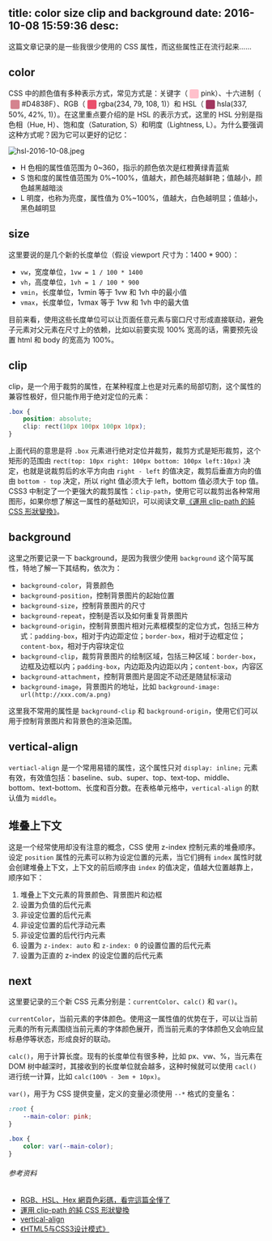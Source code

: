 title: color size clip and background
date: 2016-10-08 15:59:36
desc:
---


这篇文章记录的是一些我很少使用的 CSS 属性，而这些属性正在流行起来……

<!-- more -->

## color

CSS 中的颜色值有多种表示方式，常见方式是：关键字（<span style="display: inline-block; width: 18px; height: 18px; margin: 0 4px; background-color: pink; border-radius: 3px; vertical-align: middle;"></span>pink）、十六进制（<span style="display: inline-block; width: 18px; height: 18px; margin: 0 4px; background-color: #D4838F; border-radius: 3px; vertical-align: middle;"></span>#D4838F）、RGB（<span style="display: inline-block; width: 18px; height: 18px; margin: 0 4px; background-color: rgba(234, 79, 108, 1); border-radius: 3px; vertical-align: middle;"></span>rgba(234, 79, 108, 1)）和 HSL（<span style="display: inline-block; width: 18px; height: 18px; margin: 0 4px; background-color: hsla(337, 50%, 42%, 1); border-radius: 3px; vertical-align: middle;"></span>hsla(337, 50%, 42%, 1)）。在这里重点要介绍的是 HSL 的表示方式，这里的 HSL 分别是指色相（Hue, H）、饱和度（Saturation, S）和明度（Lightness, L）。为什么要强调这种方式呢？因为它可以更好的记忆：

![hsl-2016-10-08.jpeg](/img/hsl-2016-10-08.jpeg)

- H 色相的属性值范围为 0~360，指示的颜色依次是红橙黄绿青蓝紫
- S 饱和度的属性值范围为 0%~100%，值越大，颜色越亮越鲜艳；值越小，颜色越黑越暗淡
- L 明度，也称为亮度，属性值为 0%~100%，值越大，白色越明显；值越小，黑色越明显

## size

这里要说的是几个新的长度单位（假设 viewport 尺寸为：1400 * 900）：

- `vw`，宽度单位，`1vw = 1 / 100 * 1400`
- `vh`，高度单位，`1vh = 1 / 100 * 900`
- `vmin`，长度单位，1vmin 等于 1vw 和 1vh 中的最小值
- `vmax`，长度单位，1vmax 等于 1vw 和 1vh 中的最大值

目前来看，使用这些长度单位可以让页面任意元素与窗口尺寸形成直接联动，避免子元素对父元素在尺寸上的依赖，比如以前要实现 100% 宽高的话，需要预先设置 html 和 body 的宽高为 100%。

## clip

clip，是一个用于裁剪的属性，在某种程度上也是对元素的局部切割，这个属性的兼容性极好，但只能作用于绝对定位的元素：

```css
.box {
    position: absolute;
    clip: rect(10px 100px 100px 10px);
}
```

上面代码的意思是将 `.box` 元素进行绝对定位并裁剪，裁剪方式是矩形裁剪，这个矩形的范围由 `rect(top: 10px right: 100px bottom: 100px left:10px)` 决定，也就是说裁剪后的水平方向由 `right - left` 的值决定，裁剪后垂直方向的值由 `bottom - top` 决定，所以 right 值必须大于 left，bottom 值必须大于 top 值。CSS3 中制定了一个更强大的裁剪属性：`clip-path`，使用它可以裁剪出各种常用图形，如果你想了解这一属性的基础知识，可以阅读文章[《運用 clip-path 的純 CSS 形狀變換》](http://www.oxxostudio.tw/articles/201503/css-clip-path.html)。

## background

这里之所要记录一下 background，是因为我很少使用 `background` 这个简写属性，特地了解一下其结构，依次为：

- `background-color`，背景颜色
- `background-position`，控制背景图片的起始位置
- `background-size`，控制背景图片的尺寸
- `background-repeat`，控制是否以及如何重复背景图片
- `background-origin`，控制背景图片相对元素框模型的定位方式，包括三种方式：`padding-box`，相对于内边距定位；`border-box`，相对于边框定位；`content-box`，相对于内容块定位
- `background-clip`，裁剪背景图片的绘制区域，包括三种区域：`border-box`，边框及边框以内；`padding-box`，内边距及内边距以内；`content-box`，内容区
- `background-attachment`，控制背景图片是固定不动还是随鼠标滚动
- `background-image`，背景图片的地址，比如 `background-image: url(http://xxx.com/a.png)`

这里我不常用的属性是 `background-clip` 和 `background-origin`，使用它们可以用于控制背景图片和背景色的渲染范围。

## vertical-align

`vertiacl-align` 是一个常用易错的属性，这个属性只对 `display: inline;` 元素有效，有效值包括：baseline、sub、super、top、text-top、middle、bottom、text-bottom、长度和百分数。在表格单元格中，`vertical-align` 的默认值为 `middle`。

## 堆叠上下文

这是一个经常使用却没有注意的概念，CSS 使用 z-index 控制元素的堆叠顺序。设定 `position` 属性的元素可以称为设定位置的元素，当它们拥有 `index` 属性时就会创建堆叠上下文，上下文的前后顺序由 `index` 的值决定，值越大位置越靠上，顺序如下：

1. 堆叠上下文元素的背景颜色、背景图片和边框
2. 设置为负值的后代元素
3. 非设定位置的后代元素
4. 非设定位置的后代浮动元素
5. 非设定位置的后代行内元素
6. 设置为 `z-index: auto` 和 `z-index: 0` 的设置位置的后代元素
7. 设置为正直的 z-index 的设定位置的后代元素

## next

这里要记录的三个新 CSS 元素分别是：`currentColor`、`calc()` 和 `var()`。

`currentColor`，当前元素的字体颜色。使用这一属性值的优势在于，可以让当前元素的所有元素围绕当前元素的字体颜色展开，而当前元素的字体颜色又会响应鼠标悬停等状态，形成良好的联动。

`calc()`，用于计算长度。现有的长度单位有很多种，比如 px、vw、%，当元素在 DOM 树中越深时，其接收到的长度单位就会越多，这种时候就可以使用 `cacl()` 进行统一计算，比如 `calc(100% - 3em + 10px)`。

`var()`，用于为 CSS 提供变量，定义的变量必须使用 `--*` 格式的变量名：

```css
:root {
    --main-color: pink;
}

.box {
    color: var(--main-color);
}
```

###### 参考资料

- [RGB、HSL、Hex 網頁色彩碼，看完這篇全懂了](http://csscoke.com/2015/01/01/rgb-hsl-hex/)
- [運用 clip-path 的純 CSS 形狀變換](http://www.oxxostudio.tw/articles/201503/css-clip-path.html)
- [vertical-align](http://www.w3cplus.com/css/what-is-vertical-align.html)
- [《HTML5与CSS3设计模式》](https://book.douban.com/subject/20440003/)